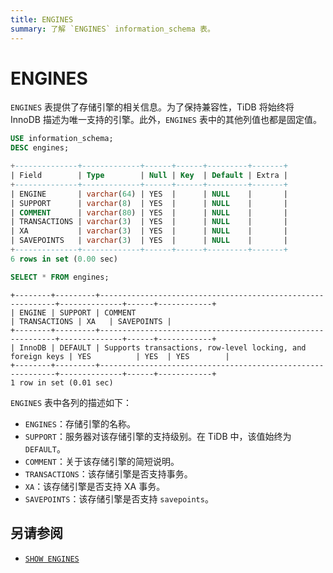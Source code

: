 ```yaml
---
title: ENGINES
summary: 了解 `ENGINES` information_schema 表。
---
```


# ENGINES

`ENGINES` 表提供了存储引擎的相关信息。为了保持兼容性，TiDB 将始终将 InnoDB 描述为唯一支持的引擎。此外，`ENGINES` 表中的其他列值也都是固定值。

```sql
USE information_schema;
DESC engines;
```

```sql
+--------------+-------------+------+------+---------+-------+
| Field        | Type        | Null | Key  | Default | Extra |
+--------------+-------------+------+------+---------+-------+
| ENGINE       | varchar(64) | YES  |      | NULL    |       |
| SUPPORT      | varchar(8)  | YES  |      | NULL    |       |
| COMMENT      | varchar(80) | YES  |      | NULL    |       |
| TRANSACTIONS | varchar(3)  | YES  |      | NULL    |       |
| XA           | varchar(3)  | YES  |      | NULL    |       |
| SAVEPOINTS   | varchar(3)  | YES  |      | NULL    |       |
+--------------+-------------+------+------+---------+-------+
6 rows in set (0.00 sec)
```

```sql
SELECT * FROM engines;
```

```
+--------+---------+------------------------------------------------------------+--------------+------+------------+
| ENGINE | SUPPORT | COMMENT                                                    | TRANSACTIONS | XA   | SAVEPOINTS |
+--------+---------+------------------------------------------------------------+--------------+------+------------+
| InnoDB | DEFAULT | Supports transactions, row-level locking, and foreign keys | YES          | YES  | YES        |
+--------+---------+------------------------------------------------------------+--------------+------+------------+
1 row in set (0.01 sec)
```

`ENGINES` 表中各列的描述如下：

* `ENGINES`：存储引擎的名称。
* `SUPPORT`：服务器对该存储引擎的支持级别。在 TiDB 中，该值始终为 `DEFAULT`。
* `COMMENT`：关于该存储引擎的简短说明。
* `TRANSACTIONS`：该存储引擎是否支持事务。
* `XA`：该存储引擎是否支持 XA 事务。
* `SAVEPOINTS`：该存储引擎是否支持 `savepoints`。

## 另请参阅

- [`SHOW ENGINES`](/sql-statements/sql-statement-show-engines.md)

